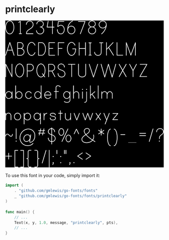 # printclearly

![printclearly](printclearly.png)

To use this font in your code, simply import it:

```go
import (
	. "github.com/gmlewis/go-fonts/fonts"
	_ "github.com/gmlewis/go-fonts/fonts/printclearly"
)

func main() {
	// ...
	Text(x, y, 1.0, message, "printclearly", pts),
	// ...
}
```
